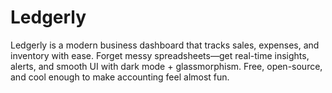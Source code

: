 # Ledgerly
Ledgerly is a modern business dashboard that tracks sales, expenses, and inventory with ease. Forget messy spreadsheets—get real-time insights, alerts, and smooth UI with dark mode + glassmorphism. Free, open-source, and cool enough to make accounting feel almost fun.
